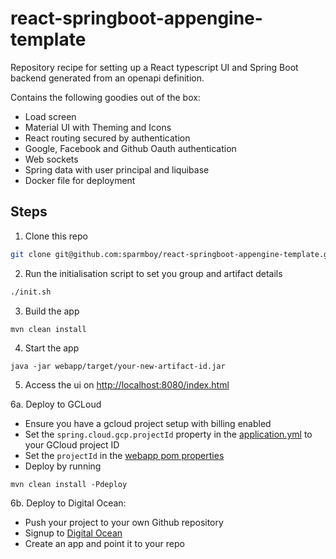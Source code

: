 # react-springboot-appengine-template
Repository recipe for setting up a React typescript UI and Spring Boot backend generated from an openapi definition.

Contains the following goodies out of the box:

* Load screen
* Material UI with Theming and Icons
* React routing secured by authentication
* Google, Facebook and Github Oauth authentication
* Web sockets
* Spring data with user principal and liquibase
* Docker file for deployment 

## Steps
1. Clone this repo
```bash
git clone git@github.com:sparmboy/react-springboot-appengine-template.git mynewapp
```
2. Run the initialisation script to set you group and artifact details
```bash
./init.sh
```
3. Build the app
```bash
mvn clean install
```

4. Start the app
```shell
java -jar webapp/target/your-new-artifact-id.jar
```

5. Access the ui on [http://localhost:8080/index.html](http://localhost:8080/index.html)

6a. Deploy to GCLoud

* Ensure you have a gcloud project setup with billing enabled
* Set the ``spring.cloud.gcp.projectId`` property in the [application.yml](webapp/src/main/resources/application.yml) to your GCloud project ID
* Set the ``projectId`` in the [webapp pom properties](webapp/pom.xml)
* Deploy by running
````shell
mvn clean install -Pdeploy
````

6b. Deploy to Digital Ocean:
* Push your project to your own Github repository
* Signup to [Digital Ocean](https://cloud.digitalocean.com/)
* Create an app and point it to your repo
